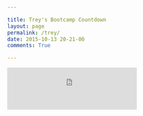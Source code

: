 ```yaml
---

title: Trey's Bootcamp Countdown
layout: page
permalink: /trey/
date: 2015-10-13 20-21-00
comments: True

---
```



<div>
    <iframe src="http://free.timeanddate.com/countdown/i4w3myzt/n179/cf12/cm0/cu4/ct5/cs0/ca0/co1/cr0/ss0/cac000/cpc000/pcfff/tcfff/fs200/szw320/szh135/tatTrey%20Comes%20Home%20In/tac000/tptTime%20since%20Event%20started%20in/tpc000/iso2016-01-06T00:00:00" allowTransparency="true" frameborder="0" width="auto" height="97"></iframe>

</div>
